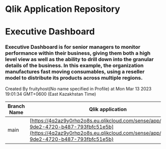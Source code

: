 # Qlik Application Repository 
# Executive Dashboard
### Executive Dashboard is for senior managers to monitor performance within their business, giving them both a high level view as well as the ability to drill down into the granular details of the business. In this example, the organization manufactures fast moving consumables, using a reseller model to distribute its products across multiple regions.
Created By fruityhost(No name specified in Profile) at Mon Mar 13 2023 19:01:34 GMT+0600 (East Kazakhstan Time)

Branch Name|Qlik application
---|---
main|[https://4q2az9y0rhp2o8s.eu.qlikcloud.com/sense/app/6c3afe5f-9de2-4720-b487-793fbfc51e5b](https://4q2az9y0rhp2o8s.eu.qlikcloud.com/sense/app/6c3afe5f-9de2-4720-b487-793fbfc51e5b)